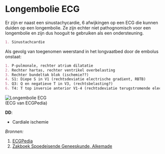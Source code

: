 # Longembolie ECG
Er zijn er naast een sinustachycardie, 6 afwijkingen op een ECG die kunnen duiden op een longembolie. Ze zijn echter niet pathognomisch voor een longembolie en zijn dus hooguit te gebruiken als een ondersteuning.

```md
1. Sinustachcardie
```

Als gevolg van toegenomen weerstand in het longvaatbed door de embolus onstaat:

```md
1. P-pulmonale, rechter atrium dilatatie
2. Rechter hartas, rechter ventrikel overbelasting
3. Rechter bundeltak blok (ischemie??)
4. S1: Diepe S in V1 (rechtsdeviatie electrische gradient, RBTB)
5. Q3: Q en negatieve T in V3, (rechtsbelasting?)
6. T4: T top inversie anterior V1-4 (rechtsdeviatie terugstromende electrische gradient)
```

![Longembolie ECG](http://en.ecgpedia.org/images/2/28/DVA0709.jpg)<br>(ECG van ECGPedia)

**DD**:
- Cardiale ischemie

_Bronnen:_
1. [ECGPedia](http://nl.ecgpedia.org/wiki/Longziekten)
2. [Zakboek Spoedeisende Geneeskunde, Alkemade](http://www.bsl.nl/shop/zakboek-spoedeisende-geneeskunde-9789031342600.html)
